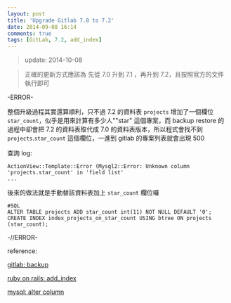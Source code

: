 ```yaml
---
layout: post
title: 'Upgrade Gitlab 7.0 to 7.2'
date: 2014-09-08 16:14
comments: true
tags: [GitLab, 7.2, add_index]
---
```

> update: 2014-10-08

> 正確的更新方式應該為 先從 7.0 升到 7.1 ，再升到 7.2，且按照官方的文件執行即可

-ERROR-

整個升級過程其實還算順利，只不過 7.2 的資料表 `projects` 增加了一個欄位 `star_count`，似乎是用來計算有多少人""star" 這個專案，而 backup restore 的過程中卻會把 7.2 的資料表取代成 7.0 的資料表版本，所以程式會找不到 `projects`.`star_count` 這個欄位，一進到 gitlab 的專案列表就會出現 500

查詢 log:

    ActionView::Template::Error (Mysql2::Error: Unknown column 'projects.star_count' in 'field list'
    ...

後來的做法就是手動替該資料表加上 `star_count` 欄位囉

    #SQL
    ALTER TABLE projects ADD star_count int(11) NOT NULL DEFAULT '0';
    CREATE INDEX index_projects_on_star_count USING btree ON projects (star_count);

-//ERROR-

reference:

[gitlab: backup](https://gitlab.com/gitlab-org/gitlab-ce/blob/master/doc/raketasks/backup_restore.md)

[ruby on rails: add_index](http://apidock.com/rails/v4.0.2/ActiveRecord/ConnectionAdapters/SchemaStatements/add_index)

[mysql: alter column](http://dev.mysql.com/doc/refman/5.1/en/alter-table.html)
